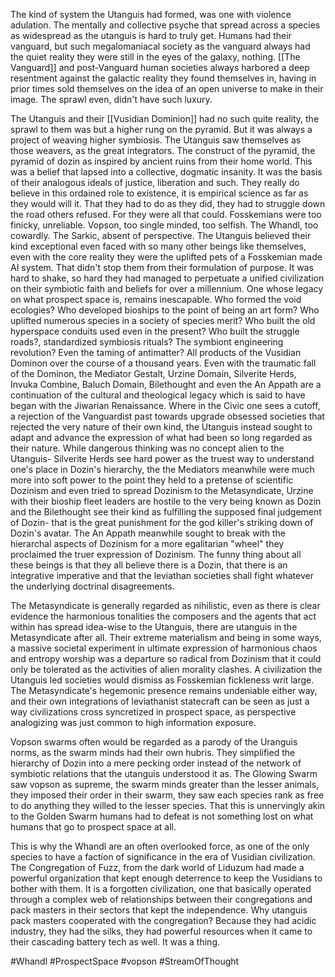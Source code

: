 

The kind of system the Utanguis had formed, was one with violence adulation. The mentally and collective psyche that spread across a species as widespread as the utanguis is hard to truly get. Humans had their vanguard, but such megalomaniacal society as the vanguard always had the quiet reality they were still in the eyes of the galaxy, nothing. [[The Vanguard]] and post-Vanguard human societies always harbored a deep resentment against the galactic reality they found themselves in, having in prior times sold themselves on the idea of an open universe to make in their image. The sprawl even, didn't have such luxury.

The Utanguis and their [[Vusidian Dominion]] had no such quite reality, the sprawl to them was but a higher rung on the pyramid. But it was always a project of weaving higher symbiosis. The Utanguis saw themselves as those weavers, as the great integrators. The construct of the pyramid, the pyramid of dozin as inspired by ancient ruins from their home world. This was a belief that lapsed into a collective, dogmatic insanity. It was the basis of their analogous ideals of justice, liberation and such. They really do believe in this ordained role to existence, it is empirical science as far as they would will it. That they had to do as they did, they had to struggle down the road others refused. For they were all that could. Fosskemians were too finicky, unreliable. Vopson, too single minded, too selfish. The Whandl, too cowardly. The Sarkic, absent of perspective. The Utanguis believed their kind exceptional even faced with so many other beings like themselves, even with the core reality they were the uplifted pets of a Fosskemian made AI system. That didn't stop them from their formulation of purpose. It was hard to shake, so hard they had managed to perpetuate a unified civilization on their symbiotic faith and beliefs for over a millennium. One whose legacy on what prospect space is, remains inescapable. Who formed the void ecologies? Who developed bioships to the point of being an art form? Who uplifted numerous species in a society of species merit? Who built the old hyperspace conduits used even in the present? Who built the struggle roads?, standardized symbiosis rituals? The symbiont engineering revolution? Even the taming of antimatter? All products of the Vusidian Dominon over the course of a thousand years. Even with the traumatic fall of the Dominon, the Mediator Gestalt, Urzine Domain, Silverite Herds, Invuka Combine, Baluch Domain, Bilethought and even the An Appath are a continuation of the cultural and theological legacy which is said to have began with the Jiwarian Renaissance. Where in the Civic one sees a cutoff, a rejection of the Vanguardist past towards upgrade obsessed societies that rejected the very nature of their own kind, the Utanguis instead sought to adapt and advance the expression of what had been so long regarded as their nature. While dangerous thinking was no concept alien to the Utanguis- Silverite Herds see hard power as the truest way to understand one's place in Dozin's hierarchy, the the Mediators meanwhile were much more into soft power to the point they held to a pretense of scientific Dozinism and even tried to spread Dozinism to the Metasyndicate, Urzine with their bioship fleet leaders are hostile to the very being known as Dozin and the Bilethought see their kind as fulfilling the supposed final judgement of Dozin- that is the great punishment for the god killer's striking down of Dozin's avatar. The An Appath meanwhile sought to break with the hierarchal aspects of Dozinism for a more egalitarian "wheel" they proclaimed the truer expression of Dozinism. The funny thing about all these beings is that they all believe there is a Dozin, that there is an integrative imperative and that the leviathan societies shall fight whatever the underlying doctrinal disagreements.

The Metasyndicate is generally regarded as nihilistic, even as there is clear evidence the harmonious tonalities the composers and the agents that act within has spread idea-wise to the Utanguis, there are utanguis in the Metasyndicate after all. Their extreme materialism and being in some ways, a massive societal experiment in ultimate expression of harmonious chaos and entropy worship was a departure so radical from Dozinism that it could only be tolerated as the activities of alien morality clashes. A civilization the Utanguis led societies would dismiss as Fosskemian fickleness writ large. The Metasyndicate's hegemonic presence remains undeniable either way, and their own integrations of leviathanist statecraft can be seen as just a way civilizations cross syncretized in prospect space, as perspective analogizing was just common to high information exposure.

Vopson swarms often would be regarded as a parody of the Uranguis norms, as the swarm minds had their own hubris. They simplified the hierarchy of Dozin into a mere pecking order instead of the network of symbiotic relations that the utanguis understood it as. The Glowing Swarm saw vopson as supreme, the swarm minds greater than the lesser animals, they imposed their order in their swarm, they saw each species rank as free to do anything they willed to the lesser species. That this is unnervingly akin to the Golden Swarm humans had to defeat is not something lost on what humans that go to prospect space at all.

This is why the Whandl are an often overlooked force, as one of the only species to have a faction of significance in the era of Vusidian civilization. The Congregation of Fuzz, from the dark world of Liduzum had made a powerful organization that kept enough deterrence to keep the Vusidians to bother with them. It is a forgotten civilization, one that basically operated through a complex web of relationships between their congregations and pack masters in their sectors that kept the independence. Why utanguis pack masters cooperated with the congregation? Because they had acidic industry, they had the silks, they had powerful resources when it came to their cascading battery tech as well. It was a thing.

#Whandl 
#ProspectSpace 
#vopson 
#StreamOfThought 